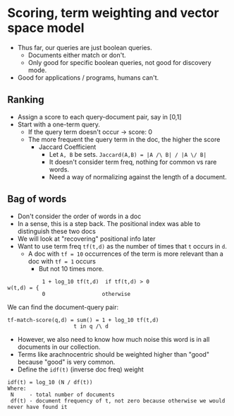# Scoring, term weighting and vector space model

* Thus far, our queries are just boolean queries.
  * Documents either match or don't.
  * Only good for specific boolean queries, not good for discovery mode.
* Good for applications / programs, humans can't.

## Ranking

* Assign a score to each query-document pair, say in [0,1]
* Start with a one-term query.
  * If the query term doesn't occur -> score: 0
  * The more frequent the query term in the doc, the higher the score
    * Jaccard Coefficient
      * Let `A, B` be sets. `Jaccard(A,B) = |A /\ B| / |A \/ B|`
      * It doesn't consider term freq, nothing for common vs rare words.
      * Need a way of normalizing against the length of a document.

## Bag of words

* Don't consider the order of words in a doc
* In a sense, this is a step back. The positional index was able to distinguish these two docs
* We will look at "recovering" positional info later
* Want to use term freq `tf(t,d)` as the number of times that `t` occurs in `d`.
  * A doc with `tf = 10` occurrences of the term is more relevant than a doc with `tf = 1` occurs
    * But not 10 times more.

```
           1 + log_10 tf(t,d)  if tf(t,d) > 0
w(t,d) = {
           0                  otherwise
```

We can find the document-query pair:

```
tf-match-score(q,d) = sum() = 1 + log_10 tf(t,d)
                     t in q /\ d
```

* However, we also need to know how much noise this word is in all documents in our collection.
* Terms like arachnocentric should be weighted higher than "good" because "good" is very common.
* Define the `idf(t)` (inverse doc freq) weight

```
idf(t) = log_10 (N / df(t))
Where:
 N     - total number of documents
 df(t) - document frequency of t, not zero because otherwise we would never have found it
```
